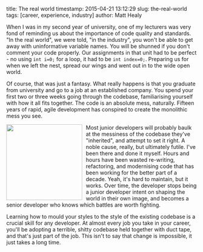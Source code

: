 title: The real world
timestamp: 2015-04-21 13:12:29
slug: the-real-world
tags: [career, experience, industry]
author: Matt Healy

When I was in my second year of university, one of my lecturers was very fond of reminding us about the importance of code quality and standards. "In the real world", we were told, "in the industry", you won't be able to get away with uninformative variable names. You will be shunned if you don't comment your code properly. Our assignments in that unit had to be perfect - no using `int i=0;` for a loop, it had to be `int index=0;`. Preparing us for when we left the nest, spread our wings and went out in to the wide open world.

Of course, that was just a fantasy. What really happens is that you graduate from university and go to a job at an established company. You spend your first two or three weeks going through the codebase, familiarising yourself with how it all fits together. The code is an absolute mess, naturally. Fifteen years of rapid, agile development has conspired to create the monolithic mess you see. 

<img src="/static/img/blog/1024px-Cable_closet_bh.jpg" height="200" style="float:left; padding-right: 10px;" />

Most junior developers will probably baulk at the messiness of the codebase they've "inherited", and attempt to set it right. A noble cause, really, but ultimately futile. I've been there and done it myself. Hours and hours have been wasted re-writing, refactoring, and modernising code that has been working for the better part of a decade. Yeah, it's hard to maintain, but it works. Over time, the developer stops being a junior developer intent on shaping the world in their own image, and becomes a senior developer who knows which battles are worth fighting. 

Learning how to mould your styles to the style of the existing codebase is a crucial skill for any developer. At almost every job you take in your career, you'll be adopting a terrible, shitty codebase held together with duct tape, and that's just part of the job. This isn't to say that change is impossible, it just takes a long time.
